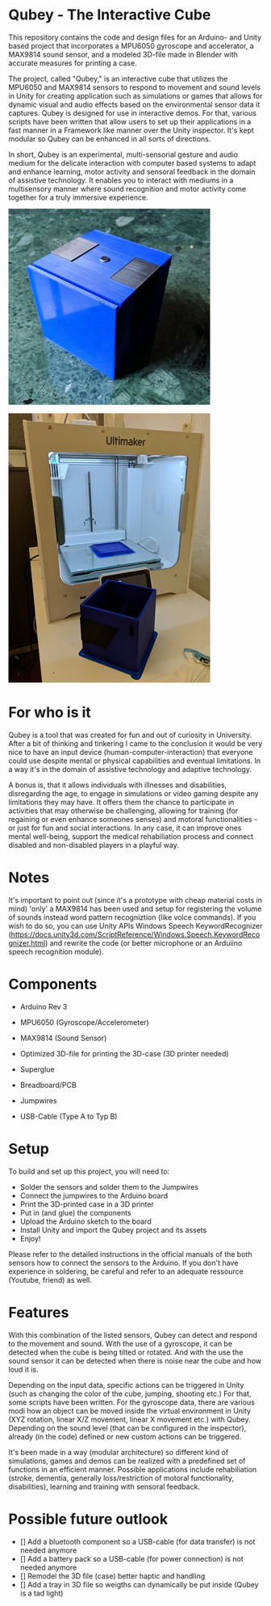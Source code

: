 



# Qubey - The Interactive Cube

This repository contains the code and design files for an Arduino- and Unity based project that incorporates a MPU6050 gyroscope and accelerator, a MAX9814 sound sensor, and a modeled 3D-file made in Blender with accurate measures for printing a case.  

The project, called "Qubey," is an interactive cube that utilizes the MPU6050 and MAX9814 sensors to respond to movement and sound levels in Unity for creating application such as simulations or games that allows for dynamic visual and audio effects based on the environmental sensor data it captures. Qubey is designed for use in interactive demos. For that, various scripts have been written that allow users to set up their applications in a fast manner in a Framework like manner over the Unity inspector. It's kept modular so Qubey can be enhanced in all sorts of directions.

In short, Qubey is an experimental, multi-sensorial gesture and audio medium for the delicate interaction with computer based systems to adapt and enhance learning, motor activity and sensoral feedback in the domain of assistive technology. It enables you to interact with mediums in a multisensory manner where sound recognition and motor activity come together for a truly immersive experience.

![Qubey-1](https://github.com/tkex/qubey/blob/main/images/qubey.jpg)

![Qubey-2](https://github.com/tkex/qubey/blob/main/images/qubey-2.jpg)

# For who is it

Qubey is a tool that was created for fun and out of curiosity in University. After a bit of thinking and tinkering I came to the conclusion it would be very nice to have an input device (human-computer-interaction) that everyone could use despite mental or physical capabilities and eventual limitations. In a way it's in the domain of assistive technology and adaptive technology. 

A bonus is, that it allows individuals with illnesses and disabilities, disregarding the age, to engage in simulations or video gaming despite any limitations they may have. It offers them the chance to participate in activities that may otherwise be challenging, allowing for training (for regaining or even enhance someones senses) and motoral functionalities - or just for fun and social interactions. In any case, it can improve ones mental well-being, support the medical rehabiliation process and connect disabled and non-disabled players in a playful way.

# Notes
It's important to point out (since it's a prototype with cheap material costs in mind) 'only' a MAX9814 has been used and setup for registering the volume of sounds instead word pattern recogniztion (like voice commands). If you wish to do so, you can use Unity APIs Windows Speech KeywordRecognizer (https://docs.unity3d.com/ScriptReference/Windows.Speech.KeywordRecognizer.html) and rewrite the code (or better microphone or an Arduiino speech recognition module).

# Components

* Arduino Rev 3
* MPU6050 (Gyroscope/Accelerometer)
* MAX9814 (Sound Sensor)
* Optimized 3D-file for printing the 3D-case (3D printer needed)

* Superglue
* Breadboard/PCB
* Jumpwires
* USB-Cable (Type A to Typ B)

# Setup

To build and set up this project, you will need to:

* Solder the sensors and solder them to the Jumpwires
* Connect the jumpwires to the Arduino board
* Print the 3D-printed case in a 3D printer
* Put in (and glue) the components
* Upload the Arduino sketch to the board
* Install Unity and import the Qubey project and its assets
* Enjoy!

Please refer to the detailed instructions in the official manuals of the both sensors how to connect the sensors to the Arduino. If you don't have experience in soldering, be careful and  refer to an adequate ressource (Youtube, friend) as well.

# Features

With this combination of the listed sensors, Qubey can detect and respond to the movement and sound. With the use of a gyroscope, it can be detected when the cube is being tilted or rotated. And with the use the sound sensor it can be detected when there is noise near the cube and how loud it is. 

Depending on the input data, specific actions can be triggered in Unity (such as changing the color of the cube, jumping, shooting etc.) For that, some scripts have been written. For the gyroscope data, there are various modi how an object can be moved inside the virtual environment in Unity (XYZ rotation, linear X/Z movement, linear X movement etc.) with Qubey. Depending on the sound level (that can be configured in the inspector), already (in the code) defined or new custom actions can be triggered.

It's been made in a way (modular architecture) so different kind of simulations, games and demos can be realized with a predefined set of functions in an efficient manner. Possible applications include rehabiliation (stroke, dementia, generally loss/restriction of motoral functionality, disabilities), learning and training with sensoral feedback.

# Possible future outlook

- [] Add a bluetooth component so a USB-cable (for data transfer) is not needed anymore
- [] Add a battery pack so a USB-cable (for power connection) is not needed anymore
- [] Remodel the 3D file (case) better haptic and handling
- [] Add a tray in 3D file so weigths can dynamically be put inside (Qubey is a tad light)

